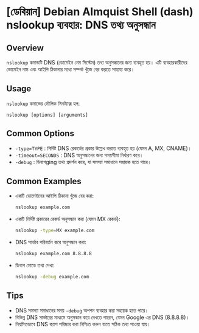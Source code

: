 # [ডেবিয়ান] Debian Almquist Shell (dash) nslookup ব্যবহার: DNS তথ্য অনুসন্ধান

## Overview
`nslookup` কমান্ডটি DNS (ডোমেইন নেম সিস্টেম) তথ্য অনুসন্ধানের জন্য ব্যবহৃত হয়। এটি ব্যবহারকারীদের ডোমেইন নাম এবং আইপি ঠিকানার মধ্যে সম্পর্ক খুঁজে বের করতে সাহায্য করে।

## Usage
`nslookup` কমান্ডের মৌলিক সিনট্যাক্স হল:

```
nslookup [options] [arguments]
```

## Common Options
- `-type=TYPE` : নির্দিষ্ট DNS রেকর্ডের প্রকার উল্লেখ করতে ব্যবহৃত হয় (যেমন A, MX, CNAME)।
- `-timeout=SECONDS` : DNS অনুসন্ধানের জন্য সময়সীমা নির্ধারণ করে।
- `-debug` : ডিবাগging তথ্য প্রদর্শন করে, যা সমস্যা সমাধানে সহায়ক হতে পারে।

## Common Examples
- একটি ডোমেইনের আইপি ঠিকানা খুঁজে বের করা:
    ```bash
    nslookup example.com
    ```

- একটি নির্দিষ্ট প্রকারের রেকর্ড অনুসন্ধান করা (যেমন MX রেকর্ড):
    ```bash
    nslookup -type=MX example.com
    ```

- DNS সার্ভার পরিবর্তন করে অনুসন্ধান করা:
    ```bash
    nslookup example.com 8.8.8.8
    ```

- ডিবাগ মোডে তথ্য দেখা:
    ```bash
    nslookup -debug example.com
    ```

## Tips
- DNS সমস্যা সমাধানের সময় `-debug` অপশন ব্যবহার করা সহায়ক হতে পারে।
- বিভিন্ন DNS সার্ভারের মাধ্যমে অনুসন্ধান করে দেখতে পারেন, যেমন Google এর DNS (8.8.8.8)।
- নিয়মিতভাবে DNS ক্যাশ পরিষ্কার করা নিশ্চিত করুন যাতে সঠিক তথ্য পাওয়া যায়।